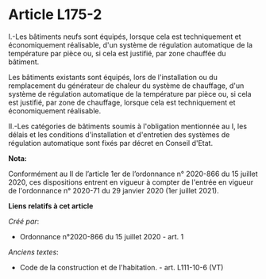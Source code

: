 # Article L175-2

I.-Les bâtiments neufs sont équipés, lorsque cela est techniquement et économiquement réalisable, d'un système de régulation
automatique de la température par pièce ou, si cela est justifié, par zone chauffée du bâtiment.

Les bâtiments existants sont équipés, lors de l'installation ou du remplacement du générateur de chaleur du système de
chauffage, d'un système de régulation automatique de la température par pièce ou, si cela est justifié, par zone de
chauffage, lorsque cela est techniquement et économiquement réalisable.

II.-Les catégories de bâtiments soumis à l'obligation mentionnée au I, les délais et les conditions d'installation et
d'entretien des systèmes de régulation automatique sont fixés par décret en Conseil d'Etat.

**Nota:**

Conformément au II de l’article 1er de l’ordonnance n° 2020-866 du 15 juillet 2020, ces dispositions entrent en vigueur à
compter de l'entrée en vigueur de l'ordonnance n° 2020-71 du 29 janvier 2020 (1er juillet 2021).

**Liens relatifs à cet article**

_Créé par_:

  - Ordonnance n°2020-866 du 15 juillet 2020 - art. 1

_Anciens textes_:

  - Code de la construction et de l'habitation. - art. L111-10-6 (VT)

